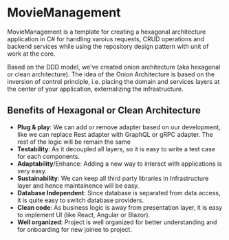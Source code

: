 # MovieManagement

MovieManagement is a template for creating a hexagonal architecture application in C# for handling varoius requests, CRUD operations and backend services while using the repository design pattern with unit of work at the core. 

Based on the DDD model, we've created onion architecture (aka hexagonal or clean architecture). The idea of the Onion Architecture is based on the inversion of control principle, i.e. placing the domain and services layers at the center of your application, externalizing the infrastructure.

## Benefits of Hexagonal or Clean Architecture

 - **Plug & play**: We can add or remove adapter based on our development,
   like we can replace Rest adapter with GraphQL or gRPC adapter. The
   rest of the logic will be remain the same
 - **Testability**: As it decoupled all layers, so it is easy to write a
   test case for each components.
 - **Adaptability**/Enhance: Adding a new way to interact with applications
   is very easy.
 - **Sustainability**: We can keep all third party libraries in
   Infrastructure layer and hence maintainence will be easy.
 - **Database Independent**: Since database is separated from data access,
   it is quite easy to switch database providers.
 - **Clean code**: As business logic is away from presentation layer, it is
   easy to implement UI (like React, Angular or Blazor).
 - **Well organized**: Project is well organized for better understanding
   and for onboarding for new joinee to project.
